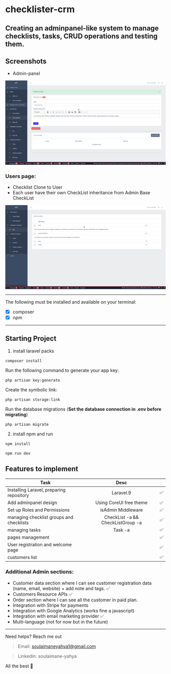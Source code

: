 # checklister-crm

Creating an adminpanel-like system to manage checklists, tasks, CRUD operations and testing them.
---
## Screenshots

- Admin-panel
<img src="./public/img/1.png" />

### Users page:

- Checklist Clone to User
- Each user have their own CheckList inheritance from Admin Base CheckList
<img src="./public/img/2.png" />

---

The following must be installed and available on your terminal:

* [x] composer
* [x] npm

---

## Starting Project

1. install laravel packs
```composer
composer install
```

Run the following command to generate your app key:

```
php artisan key:generate
```

Create the symbolic link:

```
php artisan storage:link
```

Run the database migrations (**Set the database connection in .env before migrating**)

```
php artisan migrate
```

2. install npm and run
```npm
npm install
```
```npm
npm run dev
```

## Features to implement
| Task                                      | Desc                                       ||
| ----------------------------------------- |:------------------------------------------:|:--:|
| Installing Laravel, preparing repository  | Laravel.9                                  | ✅ |
| Add adminpanel design                     | Using CoreUI free theme                    | ✅ |
| Set up Roles and Permissions              | isAdmin Middleware                         | ✅ |
| managing checklist groups and checklists  | CheckList -a && CheckListGroup -a          | ✅ |
| managing tasks                            | Task -a                                    | ✅ |
| pages management                          |                                            | ✅ |
| User registration and welcome page        |                                            | ✅ |
| customers list                            |                                            | ✅ |

### Additional Admin sections:
- Customer data section where I can see customer registration data (name, email,
website) + add note and tags. ✅
- Customers Resource APIs ✅
- Order section where I can see all the customer in paid plan.
- Integration with Stripe for payments
- Integration with Google Analytics (works fine a javascript)
- Integration with email marketing provider ✅
- Multi-language (not for now but in the future)

----- 
Need helps? Reach me out

> Email: soulaimaneyahya1@gmail.com

> Linkedin: soulaimane-yahya

All the best :beer:
